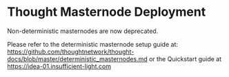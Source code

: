 # Thought Masternode Deployment

Non-deterministic masternodes are now deprecated.  

Please refer to the deterministic masternode setup guide at:  https://github.com/thoughtnetwork/thought-docs/blob/master/deterministic_masternodes.md
or the Quickstart guide at https://idea-01.insufficient-light.com
